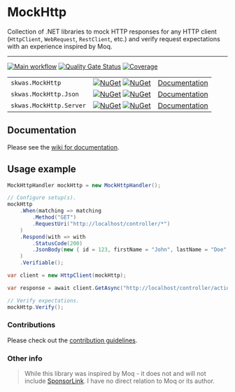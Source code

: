 # MockHttp

Collection of .NET libraries to mock HTTP responses for any HTTP client (`HttpClient`, `WebRequest`, `RestClient`, etc.)  and verify request expectations with an experience inspired by Moq.

---

[![Main workflow](https://github.com/skwasjer/MockHttp/actions/workflows/main.yml/badge.svg)](https://github.com/skwasjer/MockHttp/actions/workflows/main.yml)
[![Quality Gate Status](https://sonarcloud.io/api/project_badges/measure?project=skwasjer_MockHttp&metric=alert_status)](https://sonarcloud.io/summary/new_code?id=skwasjer_MockHttp)
[![Coverage](https://sonarcloud.io/api/project_badges/measure?project=skwasjer_MockHttp&metric=coverage)](https://sonarcloud.io/component_measures?id=skwasjer_MockHttp&metric=coverage)

| | | |
|---|---|---|
| `skwas.MockHttp` | [![NuGet](https://img.shields.io/nuget/v/skwas.MockHttp.svg)](https://www.nuget.org/packages/skwas.MockHttp/) [![NuGet](https://img.shields.io/nuget/dt/skwas.MockHttp.svg)](https://www.nuget.org/packages/skwas.MockHttp/) | [Documentation](https://github.com/skwasjer/MockHttp/wiki) |
| `skwas.MockHttp.Json` | [![NuGet](https://img.shields.io/nuget/v/skwas.MockHttp.Json.svg)](https://www.nuget.org/packages/skwas.MockHttp.Json/) [![NuGet](https://img.shields.io/nuget/dt/skwas.MockHttp.Json.svg)](https://www.nuget.org/packages/skwas.MockHttp.Json/) | [Documentation](https://github.com/skwasjer/MockHttp/wiki) |
| `skwas.MockHttp.Server` | [![NuGet](https://img.shields.io/nuget/v/skwas.MockHttp.Server.svg)](https://www.nuget.org/packages/skwas.MockHttp.Server/) [![NuGet](https://img.shields.io/nuget/dt/skwas.MockHttp.Server.svg)](https://www.nuget.org/packages/skwas.MockHttp.Server/) | [Documentation](https://github.com/skwasjer/MockHttp/wiki/Stubbing-an-API) |

## Documentation

Please see the [wiki for documentation](https://github.com/skwasjer/MockHttp/wiki).

## Usage example ###

```csharp
MockHttpHandler mockHttp = new MockHttpHandler();

// Configure setup(s).
mockHttp
    .When(matching => matching
        .Method("GET")
        .RequestUri("http://localhost/controller/*")
    )
    .Respond(with => with
        .StatusCode(200)
        .JsonBody(new { id = 123, firstName = "John", lastName = "Doe" })
    )
    .Verifiable();

var client = new HttpClient(mockHttp);

var response = await client.GetAsync("http://localhost/controller/action?test=1");

// Verify expectations.
mockHttp.Verify();
```

### Contributions

Please check out the [contribution guidelines](./CONTRIBUTING.md).

### Other info

> While this library was inspired by Moq - it does not and will not include [SponsorLink](https://github.com/moq/moq/issues/1372). I have no direct relation to Moq or its author.
